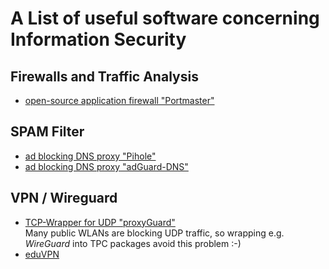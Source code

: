 # A List of useful software concerning Information Security

## Firewalls and Traffic Analysis
- [open-source application firewall "Portmaster"](https://safing.io/)

## SPAM Filter
- [ad blocking DNS proxy "Pihole"](https://pi-hole.net/)
- [ad blocking DNS proxy "adGuard-DNS"](https://adguard-dns.io/en/welcome.html)

## VPN / Wireguard
- [TCP-Wrapper for UDP "proxyGuard"](https://codeberg.org/eduVPN/proxyguard)<br>Many public WLANs are blocking UDP traffic, so wrapping e.g. _WireGuard_ into TPC packages avoid this problem :-)
- [eduVPN](https://www.eduvpn.org/running-wireguard-over-tcp-a-solution-for-udp-blocking-issues/)